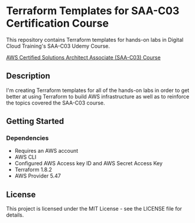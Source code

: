 # Terraform Templates for SAA-C03 Certification Course

This repository contains Terraform templates for hands-on labs in Digital Cloud Training's SAA-C03 Udemy Course.

[AWS Certified Solutions Architect Associate (SAA-C03) Course](https://www.udemy.com/course/aws-certified-solutions-architect-associate-hands-on/)

## Description

I'm creating Terraform templates for all of the hands-on labs in order to get better at using Terraform to build AWS infrastructure as well as to reinforce the topics covered the SAA-C03 course.

## Getting Started

### Dependencies

* Requires an AWS account
* AWS CLI
* Configured AWS Access key ID and AWS Secret Access Key
* Terraform 1.8.2
* AWS Provider 5.47


## License

This project is licensed under the MIT License - see the LICENSE file for details.
